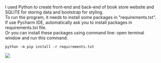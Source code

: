 I used Python to create front-end and back-end of book store website and SQLITE for storing data and bootstrap for styling. 
<br/>
To run the program, it needs to install some packages in "requirements.txt".
<br/>
If use Pycharm IDE, automatically ask you to install packages in requirements.txt file. 
<br/>
Or you can install these packages using command line: open terminal window and run this command: 
<br/>
```
python -m pip install -r requirements.txt
```
<img src="https://res.cloudinary.com/dh44cxhsn/video/upload/v1719868108/Favorite_movies_ckoolj.mp4"/>
